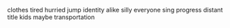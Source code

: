clothes tired hurried jump identity alike silly everyone sing progress distant title kids maybe transportation